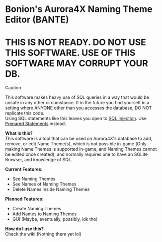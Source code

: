 # Bonion's Aurora4X Naming Theme Editor (BANTE)
# THIS IS NOT READY. DO NOT USE THIS SOFTWARE. USE OF THIS SOFTWARE MAY CORRUPT YOUR DB.
> [!CAUTION]
> This software makes heavy use of SQL queries in a way that would be unsafe in any other circumstance. If in the future you find yourself in a setting where ANYONE other than you accesses the database, DO NOT replicate this code.<br>
> Using SQL statements like this leaves you open to [SQL Injection](https://en.wikipedia.org/wiki/SQL_injection). Use [Prepared Statements](https://en.wikipedia.org/wiki/Prepared_statement) instead.

**What is this?**<br>
This software is a tool that can be used on Aurora4X's database to add, remove, or edit Name Theme(s), which is not possible in-game (Only making Name Themes is supported in-game, and Naming Themes cannot be edited once created), and normally requires one to have an SQLite Browser, and knowledge of SQL.

**Current Features:**
- See Naming Themes
- See Names of Naming Themes
- Delete Names inside Naming Themes

**Planned Features:**
- Create Naming Themes
- Add Names to Naming Themes
- GUI (Maybe, eventually, possibly, idk tho)

**How do I use this?**<br>
Check the wiki.(Nothing there yet lol)
